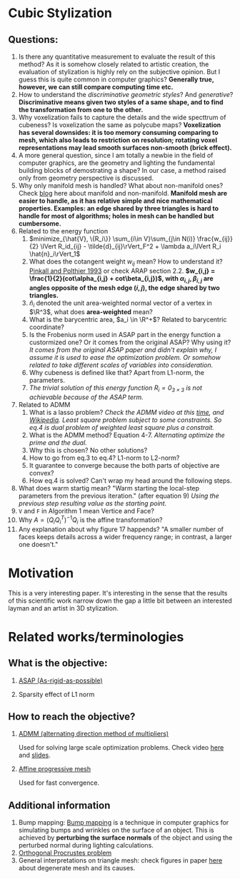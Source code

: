 # Cubic Stylization

## Questions:
1. Is there any quantitative measurement to evaluate the result of this method? As it is somehow closely related to artistic creation, the evaluation of stylization is highly rely on the subjective opinion. But I guess this is quite common in computer graphics? **Generally true, however, we can still compare computing time etc.**
2. How to understand the *discriminative geometric styles*? And *generative*? **Discriminative means given two styles of a same shape, and to find the transformation from one to the other.**
3. Why voxelization fails to capture the details and the wide specttrum of cubeness? Is voxelization the same as polycube maps? **Voxelization has several downsides: it is too memory consuming comparing to mesh, which also leads to restriction on resolution; rotating voxel representations may lead smooth surfaces non-smooth (brick effect).**
4. A more general question, since I am totally a newbie in the field of computer graphics, are the geometry and lighting the fundamental building blocks of demostrating a shape? In our case, a method raised only from geometry perspective is discussed.
5. Why only manifold mesh is handled? What about non-manifold ones? Check [blog](http://3dprintingninja.blogspot.com/2014/07/non-manifolds-your-worst-nightmare.html) here about manifold and non-manifold. **Manifold mesh are easier to handle, as it has relative simple and nice mathematical properties. Examples: an edge shared by three triangles is hard to handle for most of algorithms; holes in mesh can be handled but cumbersome.**
6. Related to the energy function
     1. $minimize_{\hat{V}, \{R_i\}} \sum_{i\in V}\sum_{j\in N(i)} \frac{w_{ij}}{2} \lVert R_id_{ij} - \tilde{d}_{ij}\rVert_F^2 + \lambda a_i\lVert R_i \hat{n}_i\rVert_1$
     2. What does the cotangent weight $w_{ij}$ mean? How to understand it? [Pinkall and Polthier 1993](http://www.cs.jhu.edu/~misha/Fall09/Pinkall93.pdf) or check ARAP section 2.2. **$w_{i,j} = \frac{1}{2}(cot\alpha_{i,j} + cot\beta_{i,j})$, with $\alpha_{i,j},\beta_{i,j}$ are angles opposite of the mesh edge $(i,j)$, the edge shared by two triangles.**
     3. $\hat{n}_i$ denoted the unit area-weighted normal vector of a vertex in $\R^3$, what does **area-weighted** mean?
     4. What is the barycentric area, $a_i \in \R^+$? Related to barycentric coordinate?
     5. Is the Frobenius norm used in ASAP part in the energy function a custormized one? Or it comes from the original ASAP? Why using it? *It comes from the original ASAP paper and didn't explain why, I assume it is used to ease the optimization problem. Or somehow related to take different scales of variables into consideration.*
     6. Why cubeness is defined like that? Apart from L1-norm, the parameters.
     7. *The trivial solution of this energy function $R_i = 0_{3\times3}$ is not achievable because of the ASAP term.*
7. Related to ADMM
     1. What is a lasso problem? *Check the ADMM video at this [time](https://youtu.be/Xg0ozgCXXB8?t=3299), and [Wikipedia](https://en.wikipedia.org/wiki/Lasso_(statistics)). Least square problem subject to some constraints. So eq.4 is dual problem of weighted least square plus a constrait.*
     2. What is the ADMM method? Equation 4-7. *Alternating optimize the prime and the dual.* 
     3. Why this is chosen? No other solutions?
     4. How to go from eq.3 to eq.4? L1-norm to L2-norm?
     5. It guarantee to converge because the both parts of objective are convex?
     6. How eq.4 is solved? Can't wrap my head around the following steps.
8.  What does warm startig mean? "Warm starting the local-step parameters from the previous iteration." (after equation 9) *Using the previous step resulting value as the starting point.*
9.  `V` and `F` in Algorithm 1 mean Vertice and Face?
10. Why $A = (Q_iQ_i^T)^{-1}Q_i$ is the affine transformation?
11. Any explanation about why figure 17 happends? "A smaller number of faces keeps details across a wider frequency range; in contrast, a larger one doesn't."

# Motivation
This is a very interesting paper. It's interesting in the sense that the results of this scientific work narrow down the gap a little bit between an interested layman and an artist in 3D stylization. 

# Related works/terminologies

## What is the objective:
1. [ASAP (As-rigid-as-possible)](https://igl.ethz.ch/projects/ARAP/arap_web.pdf)

2. Sparsity effect of L1 norm

## How to reach the objective?
1. [ADMM (alternating direction method of multipliers)](https://web.stanford.edu/~boyd/papers/pdf/admm_distr_stats.pdf)

	Used for solving large scale optimization problems. Check video [here](https://www.youtube.com/watch?v=Xg0ozgCXXB8) and [slides](https://web.stanford.edu/~boyd/papers/pdf/admm_slides.pdf).

2. [Affine progressive mesh](http://faculty.cs.tamu.edu/schaefer/research/local_rigid.pdf)

	Used for fast convergence.

## Additional information
1. Bump mapping: [Bump mapping](https://en.wikipedia.org/wiki/Bump_mapping) is a technique in computer graphics for simulating bumps and wrinkles on the surface of an object. This is achieved by **perturbing the surface normals** of the object and using the perturbed normal during lighting calculations.
2. [Orthogonal Procrustes problem](https://en.wikipedia.org/wiki/Orthogonal_Procrustes_problem)
3. General interpretations on triangle mesh: check figures in paper [here](https://www.graphics.rwth-aachen.de/media/papers/slicing1.pdf) about degenerate mesh and its causes.